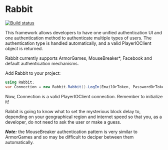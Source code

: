 Rabbit
======

[![Build status](https://ci.appveyor.com/api/projects/status/6fxlb8bkqp18cg3c/branch/master)](https://ci.appveyor.com/project/Decagon/rabbit/branch/master)


This framework allows developers to have one unified authentication UI and one authentication method to authenticate multiple types of users. The authentication type is handled automatically, and a valid PlayerIOClient object is returned.

Rabbit currently supports ArmorGames, MouseBreaker*, Facebook and default authentication mechanisms.


Add Rabbit to your project:

```csharp
using Rabbit;
var Connection = new Rabbit.Rabbit().LogIn(EmailOrToken, PasswordOrToken, RoomID);
```

Now, Connection is a valid PlayerIOClient connection. Remember to initialize it!

Rabbit is going to know what to set the mysterious block delay to, depending on your geographical region and internet speed so that you, as a developer, do not need to ask the user or make a guess.

***Note:*** the MouseBreaker authentication pattern is very similar to ArmorGames and so may be difficult to deciper between them automatically.
